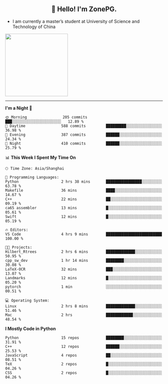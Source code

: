 <h2 align="center">👋 Hello! I'm ZonePG.</h2>

- I am currently a master’s student at University of Science and Technology of China

<img height=200 align="center" src="https://github-readme-stats.vercel.app/api?username=zonepg" />

-------

<!--START_SECTION:waka-->
**I'm a Night 🦉** 

```text
🌞 Morning                205 commits         ███░░░░░░░░░░░░░░░░░░░░░░   12.89 % 
🌆 Daytime                588 commits         █████████░░░░░░░░░░░░░░░░   36.98 % 
🌃 Evening                387 commits         ██████░░░░░░░░░░░░░░░░░░░   24.34 % 
🌙 Night                  410 commits         ██████░░░░░░░░░░░░░░░░░░░   25.79 % 
```


📊 **This Week I Spent My Time On** 

```text
🕑︎ Time Zone: Asia/Shanghai

💬 Programming Languages: 
Python                   2 hrs 38 mins       ████████████████░░░░░░░░░   63.78 % 
Makefile                 36 mins             ████░░░░░░░░░░░░░░░░░░░░░   14.67 % 
C++                      22 mins             ██░░░░░░░░░░░░░░░░░░░░░░░   09.19 % 
ca65 assembler           13 mins             █░░░░░░░░░░░░░░░░░░░░░░░░   05.61 % 
Swift                    12 mins             █░░░░░░░░░░░░░░░░░░░░░░░░   05.19 % 

🔥 Editors: 
VS Code                  4 hrs 9 mins        █████████████████████████   100.00 % 

🐱‍💻 Projects: 
Hilbert_Rtrees           2 hrs 6 mins        █████████████░░░░░░░░░░░░   50.95 % 
cpp_sw_dev               1 hr 14 mins        ████████░░░░░░░░░░░░░░░░░   30.08 % 
LaTeX-OCR                32 mins             ███░░░░░░░░░░░░░░░░░░░░░░   13.07 % 
Landmarks                12 mins             █░░░░░░░░░░░░░░░░░░░░░░░░   05.20 % 
pytorch                  1 min               ░░░░░░░░░░░░░░░░░░░░░░░░░   00.51 % 

💻 Operating System: 
Linux                    2 hrs 8 mins        █████████████░░░░░░░░░░░░   51.46 % 
Mac                      2 hrs               ████████████░░░░░░░░░░░░░   48.54 % 
```

**I Mostly Code in Python** 

```text
Python                   15 repos            ████████░░░░░░░░░░░░░░░░░   31.91 % 
C++                      12 repos            ██████░░░░░░░░░░░░░░░░░░░   25.53 % 
JavaScript               4 repos             ██░░░░░░░░░░░░░░░░░░░░░░░   08.51 % 
TeX                      2 repos             █░░░░░░░░░░░░░░░░░░░░░░░░   04.26 % 
CSS                      2 repos             █░░░░░░░░░░░░░░░░░░░░░░░░   04.26 % 
```




<!--END_SECTION:waka-->

